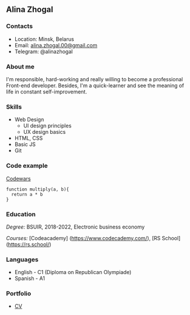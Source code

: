 ## Alina Zhogal

### Contacts
- Location: Minsk, Belarus
- Email: alina.zhogal.00@gmail.com
- Telegram: @alinazhogal

### About me
I'm responsible, hard-working and really willing to become a professional Front-end developer. Besides, I'm a quick-learner and see the meaning of life in constant self-improvement.

### Skills
- Web Design
  - UI design principles
  - UX design basics
- HTML, CSS
- Basic JS
- Git

### Code example
[Codewars](https://www.codewars.com/kata/50654ddff44f800200000004/train/javascript)

```
function multiply(a, b){
  return a * b
}
```

### Education
*Degree:* BSUIR, 2018-2022, Electronic business economy

*Courses:* [Codeacademy] (https://www.codecademy.com/), [RS School] (https://rs.school/)

### Languages
- English - C1 (Diploma on Republican Olympiade)
- Spanish - A1

### Portfolio
- [CV](https://alinazhogal.github.io/rsschool-cv/cv)